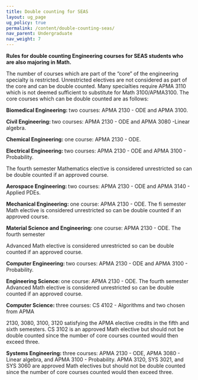 ```yaml
---
title: Double counting for SEAS
layout: ug_page
ug_policy: true
permalink: /content/double-counting-seas/
nav_parent: Undergraduate
nav_weight: 7
---
```

<p><strong>Rules for double counting Engineering courses for SEAS students who are also majoring in Math.</strong></p>

<p>The number of courses which are part of the &ldquo;core&rdquo; of the engineering specialty is restricted. Unrestricted electives are not considered as part of the core and can be double counted. Many specialties require APMA 3110 which is not deemed sufficient to substitute for Math 3100/APMA3100. The core courses which can be double counted are as follows:</p>

<p><strong>Biomedical Engineering: </strong>two courses: APMA 2130 - ODE and APMA 3100.</p>

<p><strong>Civil Engineering: </strong>two courses: APMA 2130 - ODE and APMA 3080 -Linear algebra.</p>

<p><strong>Chemical Engineering: </strong>one course: APMA 2130 - ODE.</p>

<p><strong>Electrical Engineering: </strong>two courses: APMA 2130 - ODE and APMA 3100 - Probability.</p>

<p>The fourth semester Mathematics elective is considered unrestricted so can be double counted if an approved course.</p>

<p><strong>Aerospace Engineering: </strong>two courses: APMA 2130 - ODE and APMA 3140 - Applied PDEs.</p>

<p><strong>Mechanical Engineering: </strong>one course: APMA 2130 - ODE. The fi semester Math elective is considered unrestricted so can be double counted if an approved course.</p>

<p><strong>Material Science and Engineering: </strong>one course: APMA 2130 - ODE. The fourth semester</p>

<p>Advanced Math elective is considered unrestricted so can be double counted if an approved course.</p>

<p><strong>Computer Engineering: </strong>two courses: APMA 2130 - ODE and APMA 3100 - Probability.&nbsp;</p>

<p><strong>Engineering Science: </strong>one course: APMA 2130 - ODE. The fourth semester Advanced Math elective is considered unrestricted so can be double counted if an approved course.</p>

<p><strong>Computer Science: </strong>three courses: CS 4102 - Algorithms and two chosen from APMA</p>

<p>2130, 3080, 3100, 3120 satisfying the APMA elective credits in the fifth&nbsp;and sixth semesters. CS 3102 is an approved Math elective but should not be double counted since the number of core courses counted would then exceed three.</p>

<p><strong>Systems Engineering: </strong>three courses: APMA 2130 - ODE, APMA 3080 - Linear algebra, and APMA 3100 - Probability. APMA 3120, SYS 3021, and SYS 3060 are approved Math electives but should not be double counted since the number of core courses counted would then exceed three.</p>
